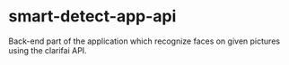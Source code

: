 # smart-detect-app-api
Back-end part of the application which recognize faces on given pictures using the clarifai API.
